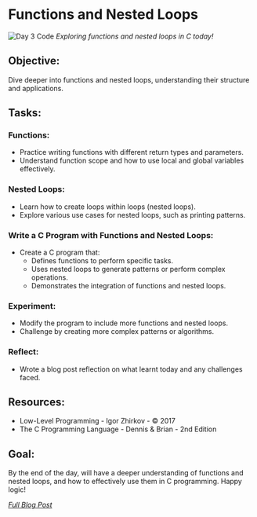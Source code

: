 # Functions and Nested Loops

![Day 3 Code](https://imgur.com/u7a2sPE.jpg)
_Exploring functions and nested loops in C today!_

## Objective:

Dive deeper into functions and nested loops, understanding their structure and applications.

## Tasks:

### Functions:

- Practice writing functions with different return types and parameters.
- Understand function scope and how to use local and global variables effectively.

### Nested Loops:

- Learn how to create loops within loops (nested loops).
- Explore various use cases for nested loops, such as printing patterns.

### Write a C Program with Functions and Nested Loops:

- Create a C program that:
  - Defines functions to perform specific tasks.
  - Uses nested loops to generate patterns or perform complex operations.
  - Demonstrates the integration of functions and nested loops.

### Experiment:

- Modify the program to include more functions and nested loops.
- Challenge by creating more complex patterns or algorithms.

### Reflect:

- Wrote a blog post reflection on what learnt today and any challenges faced.

## Resources:

- Low-Level Programming - Igor Zhirkov - © 2017
- The C Programming Language - Dennis & Brian - 2nd Edition

## Goal:

By the end of the day, will have a deeper understanding of functions and nested loops, and how to effectively use them in C programming. Happy logic!

_[Full Blog Post](https://blog.sinamathew.tech/series/100days-of-low-level/c-functions-and-nested-loops)_
